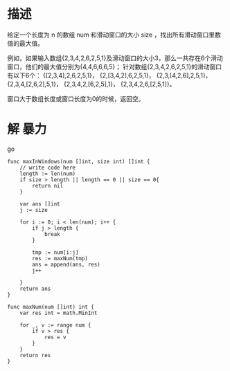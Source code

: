 # 描述
给定一个长度为 n 的数组 num 和滑动窗口的大小 size ，找出所有滑动窗口里数值的最大值。

例如，如果输入数组{2,3,4,2,6,2,5,1}及滑动窗口的大小3，那么一共存在6个滑动窗口，他们的最大值分别为{4,4,6,6,6,5}； 针对数组{2,3,4,2,6,2,5,1}的滑动窗口有以下6个： {[2,3,4],2,6,2,5,1}， {2,[3,4,2],6,2,5,1}， {2,3,[4,2,6],2,5,1}， {2,3,4,[2,6,2],5,1}， {2,3,4,2,[6,2,5],1}， {2,3,4,2,6,[2,5,1]}。

窗口大于数组长度或窗口长度为0的时候，返回空。


# 解 暴力

go
```
func maxInWindows(num []int, size int) []int {
	// write code here
	length := len(num)
	if size > length || length == 0 || size == 0{
		return nil
	}

	var ans []int
	j := size

	for i := 0; i < len(num); i++ {
		if j > length {
			break
		}

		tmp := num[i:j]
		res := maxNum(tmp)
		ans = append(ans, res)
		j++

	}
	return ans
}

func maxNum(num []int) int {
	var res int = math.MinInt

	for _, v := range num {
		if v > res {
			res = v
		}
	}
	return res
}

```